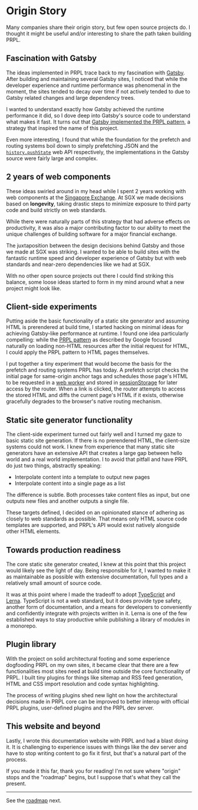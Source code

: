 <!--
title: Origin Story
slug: /origin-story
order: 11
-->

# Origin Story

Many companies share their origin story, but few open source projects do. I thought it might be useful and/or 
interesting to share the path taken building PRPL.

## Fascination with Gatsby

The ideas implemented in PRPL trace back to my fascination with [Gatsby](https://www.gatsbyjs.com). After building 
and maintaining several Gatsby sites, I noticed that while the developer experience and runtime performance was 
phenomenal in the moment, the sites tended to decay over time if not actively tended to due to Gatsby related changes 
and large dependency trees.

I wanted to understand exactly how Gatsby achieved the runtime performance it did, so I dove deep into Gatsby's source 
code to understand what makes it fast. It turns out that [Gatsby implemented the PRPL pattern](https://www.gatsbyjs.com/docs/prpl-pattern/), a strategy that inspired the name of this project.

Even more interesting, I found that while the foundation for the prefetch and routing systems boil down to simply
prefetching JSON and the [`history.pushState`](https://developer.mozilla.org/en-US/docs/Web/API/History/pushState)
web API respectively, the implementations in the Gatsby source were fairly large and complex.

## 2 years of web components

These ideas swirled around in my head while I spent 2 years working with web components at the [Singapore Exchange](https://www.sgx.com).
At SGX we made decisions based on **longevity**, taking drastic steps to minimize exposure to third party code and 
build strictly on web standards.

While there were naturally parts of this strategy that had adverse effects on productivity, it was also a major contributing factor to our ability to meet the unique challenges of building 
software for a major financial exchange.

The juxtaposition between the design decisions behind Gatsby and those we made at SGX was striking. I wanted to be 
able to build sites with the fantastic runtime speed and developer experience of Gatsby but with web 
standards and near-zero dependencies like we had at SGX.

With no other open source projects out there I could find striking this balance, some loose ideas started to form in 
my mind around what a new project might look like.

## Client-side experiments

Putting aside the basic functionality of a static site generator and assuming HTML is prerendered at build time, 
I started hacking on minimal ideas for achieving Gatsby-like performance at runtime. I found one idea particularly 
compelling: while the [PRPL pattern](https://web.dev/apply-instant-loading-with-prpl/) as described by Google 
focused naturally on loading non-HTML resources after the initial request for HTML, I could apply the PRPL pattern 
to HTML pages themselves.

I put together a tiny experiment that would become the basis for the prefetch and routing systems PRPL has today. A 
prefetch script checks the initial page for same-origin anchor tags and schedules those page's HTML to be requested 
in a [web worker](https://developer.mozilla.org/en-US/docs/Web/API/Web_Workers_API) and
stored in [sessionStorage](https://developer.mozilla.org/en-US/docs/Web/API/Window/sessionStorage) for later access 
by the router. When a link is clicked, the router attempts to access the stored HTML and diffs the current page's 
HTML if it exists, otherwise gracefully degrades to the browser's native routing mechanism.

## Static site generator functionality

The client-side experiment turned out fairly well and I turned my gaze to basic static site generation. If there is 
no prerendered HTML, the client-size systems could not work. I knew from experience that many static site generators 
have an extensive API that creates a large gap between hello world and a real world implementation. I to avoid 
that pitfall and have PRPL do just two things, abstractly speaking:

- Interpolate content into a template to output new pages
- Interpolate content into a single page as a list

The difference is subtle. Both processes take content files as input, but one outputs new files and another 
outputs a single file.

These targets defined, I decided on an opinionated stance of adhering as closely to web standards as possible. That 
means only HTML source code templates are supported, and PRPL's API would exist natively alongside other HTML 
elements.

## Towards production readiness

The core static site generator created, I knew at this point that this project would likely see the light of day. 
Being responsible for it, I wanted to make it as maintainable as possible with extensive documentation, full types 
and a relatively small amount of source code.

It was at this point where I made the tradeoff to adopt [TypeScript](https://www.typescriptlang.org) and [Lerna](https://lerna.js.org).
TypeScript is not a web standard, but it does provide type safety, another form of documentation, and a means for 
developers to conveniently and confidently integrate with projects written in it. Lerna is one of the few established 
ways to stay productive while publishing a library of modules in a monorepo.

## Plugin library

With the project on solid architectural footing and some experience dogfooding PRPL on my own sites, it became clear 
that there are a few functionalities most sites need at build time outside the core functionality of PRPL. I 
built tiny plugins for things like sitemap and RSS feed generation, HTML and CSS import resolution and code 
syntax highlighting.

The process of writing plugins shed new light on how the architectural decisions made in PRPL core can be improved 
to better interop with official PRPL plugins, user-defined plugins and the PRPL dev server.

## This website and beyond

Lastly, I wrote this documentation website with PRPL and had a blast doing it. It is challenging to experience 
issues with things like the dev server and have to stop writing content to go fix it first, but that's a natural 
part of the process.

If you made it this far, thank you for reading! I'm not sure where "origin" stops and the "roadmap" begins, but I 
suppose that's what they call the present.

---

See the [roadmap](/roadmap) next.